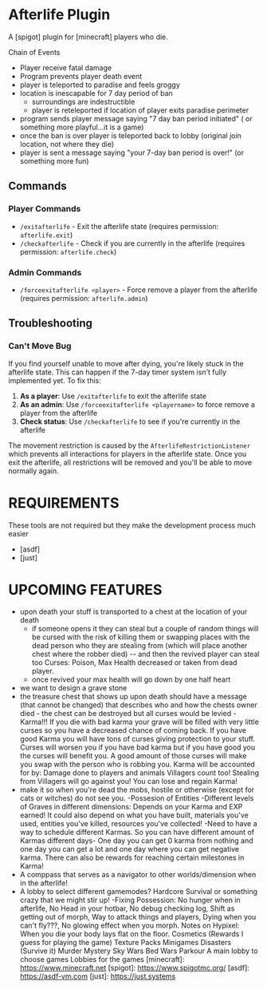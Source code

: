# Afterlife Plugin
A [spigot] plugin for [minecraft] players who die.

Chain of Events
 - Player receive fatal damage
 - Program prevents player death event
 - player is teleported to paradise and feels groggy
 - location is inescapable for 7 day period of ban
   - surroundings are indestructible
   - player is reteleported if location of player exits paradise perimeter
 - program sends player message saying "7 day ban period initiated" ( or something more playful...it is a game)
 - once the ban is over player is teleported back to lobby (original join location, not where they die)
 - player is sent a message saying "your 7-day ban period is over!" (or something more fun)

## Commands

### Player Commands
- `/exitafterlife` - Exit the afterlife state (requires permission: `afterlife.exit`)
- `/checkafterlife` - Check if you are currently in the afterlife (requires permission: `afterlife.check`)

### Admin Commands
- `/forceexitafterlife <player>` - Force remove a player from the afterlife (requires permission: `afterlife.admin`)

## Troubleshooting

### Can't Move Bug
If you find yourself unable to move after dying, you're likely stuck in the afterlife state. This can happen if the 7-day timer system isn't fully implemented yet. To fix this:

1. **As a player**: Use `/exitafterlife` to exit the afterlife state
2. **As an admin**: Use `/forceexitafterlife <playername>` to force remove a player from the afterlife
3. **Check status**: Use `/checkafterlife` to see if you're currently in the afterlife

The movement restriction is caused by the `AfterlifeRestrictionListener` which prevents all interactions for players in the afterlife state. Once you exit the afterlife, all restrictions will be removed and you'll be able to move normally again.


# REQUIREMENTS
These tools are not required but they make the development process much easier

- [asdf]
- [just]


# UPCOMING FEATURES

- upon death your stuff is transported to a chest at the location of your death
  - if someone opens it they can steal but a couple of random things will be cursed with the risk of killing them or swapping places with the dead person who they are stealing from (which will place another chest where the robber died) -- and then the revived player can steal too Curses: Poison, Max Health decreased or taken from dead player.
  - once revived your max health will go down by one half heart
- we want to design a grave stone
- the treasure chest that shows up upon death should have a message (that cannot be changed) that describes who and how the chests owner died - the chest can be destroyed but all curses would be levied
-Karma!!! If you die with bad karma your grave will be filled with very little curses so you have a decreased chance of coming back. If you have good Karma you will have tons of curses giving protection to your stuff. Curses will worsen you if you have bad karma but if you have good you the curses will benefit you. A good amount of those curses will make you swap with the person who is robbing you.
Karma will be accounted for by: Damage done to players and animals
Villagers count too! Stealing from Villagers will go against you!
You can lose and regain Karma!
- make it so when you're dead the mobs, hostile or otherwise (except for cats or witches) do not see you.
-Possesion of Entities
-Different levels of Graves in different dimensions: Depends on your Karma and EXP earned!
It could also depend on what you have built, materials you've used, entities you've killed, resources you've collected!
-Need to have a way to schedule different Karmas. So you can have different amount of Karmas different days- One day you can get 0 karma from nothing and one day you can get a lot and one day where you can get negative karma. There can also be rewards for reaching certain milestones in Karma! 
- A comppass that serves as a navigator to other worlds/dimension when in the afterlife!
- A lobby to select different gamemodes? Hardcore Survival or something crazy that we might stir up!
-Fixing Possession: No hunger when in afterlife, No Head in your hotbar, No debug checking log, Shift as getting out of morph, Way to attack things and players, Dying when you can't fly???, No glowing effect when you morph.
 Notes on Hypixel:
 When you die your body lays flat on the floor.
 Cosmetics (Rewards I guess for playing the game)
 Texture Packs
 Minigames
 Disasters (Survive it)
 Murder Mystery 
 Sky Wars
 Bed Wars
 Parkour
 A main lobby to choose games
 Lobbies for the games
[minecraft]: https://www.minecraft.net
[spigot]: https://www.spigotmc.org/
[asdf]: https://asdf-vm.com
[just]: https://just.systems